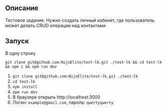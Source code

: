 ## Описание
Тестовое задание. Нужно создать личный кабинет, где пользователь может делать CRUD операции над контактами

## Запуск
В одну строку

`git clone git@github.com:NijoElite/test-lk.git ./test-lk && cd test-lk && npm i && npm run dev`

1. `git clone git@github.com:NijoElite/test-lk.git ./test-lk`
2. `cd test-lk`
3. `npm install`
4. `npm run dev`
5. В браузере открыть http://localhost:3000
6. Логин: `example@gmail.com`, пароль: `qwertyqwerty`
